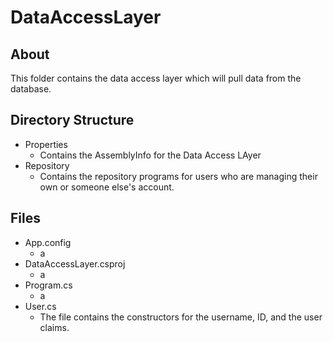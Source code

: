 # DataAccessLayer
## About
This folder contains the data access layer which will pull data from the database.
## Directory Structure
* Properties
  * Contains the AssemblyInfo for the Data Access LAyer
* Repository
  * Contains the repository programs for users who are managing their own or someone else's account.
## Files
* App.config
  * a
* DataAccessLayer.csproj
  * a
* Program.cs
  * a
* User.cs
  * The file contains the constructors for the username, ID, and the user claims.
